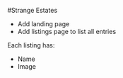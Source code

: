 #Strange Estates

* Add landing page
* Add listings page to list all entries

Each listing has:
* Name
* Image